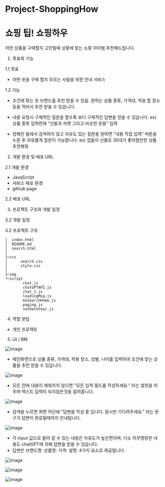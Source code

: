 ﻿# Project-ShoppingHow 
# 쇼핑 팁! 쇼핑하우
어떤 상품을 구매할지 고민될때 상황에 맞는 쇼핑 아이템 추천해드립니다.

1. 목표와 기능

1.1 목표
- 어떤 옷을 구매 할지 모르는 사람을 위한 안내 서비스

1.2 기능
- 조건에 맞는 옷 브랜드를 추천 받을 수 있음.
    원하는 상품 종류, 가격대, 착용 할 장소 등을 적어서 추천 받을 수 있습니다.

- 내용 요청시 구체적인 질문을 할수록 보다 구체적인 답변을 얻을 수 있습니다.
    ex) 상품 종류 입력란에 "신발과 자켓 그리고 비슷한 옷들" 입력

- 정해진 틀에서 검색하지 않고 자유도 있는 질문을 원하면 "내용 직접 입력" 버튼을 누른 후 자유롭게 질문이 가능합니다.
    ex) 집들이 선물로 30대가 좋아할만한 상품 추천해줘

  
2. 개발 환경 및 배포 URL

2.1 개발 환경
- JavaScript
- 서비스 배포 환경
- github page

2.2 배포 URL

3. 프로젝트 구조와 개발 일정

3.2 개발 일정


3.2 프로젝트 구조

    │  index.html
    │  README.md
    │  search.html
    │
    ├─css
    │      search.css
    │      style.css
    │
    ├─img
    └─script
            chat.js
            chatGPTAPI.js
            chat_1.js
            loadingMsg.js
            mvSearchHome.js
            paging.js
            setDateYear.js

4. 역할 분담
- 개인 프로젝트


5. UI / BM


![image](https://github.com/abcdqwer1/Project-ShoppingHow/assets/68181016/18bc1e2f-422a-4425-ac2a-68282468f4aa)

- 메인화면으로 상품 종류, 가격대, 착용 장소, 성별, 나이를 입력하여 조건에 맞는 상품을 추천 받을 수 있습니다.

![image](https://github.com/abcdqwer1/Project-ShoppingHow/assets/68181016/b5ac9d98-b2c1-4375-962a-8e3e0d04971c)

- 모든 칸에 내용이 채워지지 않으면 "모든 입력 필드를 작성하세요." 라는 얼럿을 띄우며 텍스트 입력이 되지않은것을 알려줍니다.

![image](https://github.com/abcdqwer1/Project-ShoppingHow/assets/68181016/25113a1f-c344-420d-9728-5e82796b5f42)

- 검색을 누르면 화면 하단에 "답변을 작성 중 입니다. 잠시만 기다려주세요." 라는 문구가 답변이 완료될때까지 안내됩니다.

![image](https://github.com/abcdqwer1/Project-ShoppingHow/assets/68181016/dcec83a5-ef5d-4292-9393-ec17393da98f)

- 각 input 값으로 들어 갈 수 있는 내용은 자유도가 높은편이며, 다소 허무맹랑한 내용도 chatGPT에 의해 답변을 받을 수 있습니다.
- 답변은 브랜드명: 상품명: 가격: 설명: 4가지 요소로 제공됩니다.

![image](https://github.com/abcdqwer1/Project-ShoppingHow/assets/68181016/60256107-e2bc-439b-a775-120da6be8460)

![image](https://github.com/abcdqwer1/Project-ShoppingHow/assets/68181016/25cdb48d-20c9-425d-a815-2cb5c1fbe95e)

![image](https://github.com/abcdqwer1/Project-ShoppingHow/assets/68181016/f99629da-684f-4808-9d24-fe7de5c162d8)
